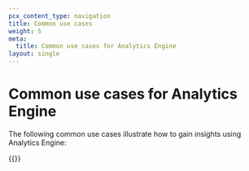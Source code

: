 ```yaml
---
pcx_content_type: navigation
title: Common use cases
weight: 5
meta:
  title: Common use cases for Analytics Engine
layout: single
---
```


# Common use cases for Analytics Engine

The following common use cases illustrate how to gain insights using Analytics Engine:

{{<directory-listing>}}
